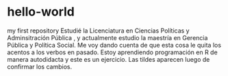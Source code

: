 # hello-world
my first repository
Estudié la Licenciatura en Ciencias Políticas y Adminsitración Pública , y actualmente estudio la maestría en Gerencia Pública y Política Social. Me voy dando cuenta de que esta cosa le quita los acentos a los verbos en pasado. Estoy aprendiendo programación en R de manera autodidacta y este es un ejercicio.
Las tildes aparecen luego de confirmar los cambios.
